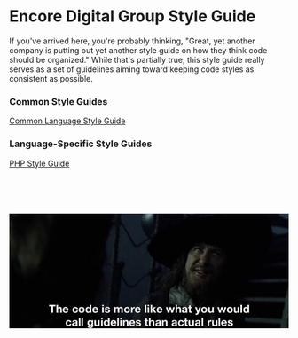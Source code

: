 # Encore Digital Group Style Guide

If you've arrived here, you're probably thinking, "Great, yet another company is putting out yet another style guide on how they think code should be organized." While that's partially true, this style guide really serves as a set of guidelines aiming toward keeping code styles as consistent as possible.

### Common Style Guides

[Common Language Style Guide](/guides/common.md)

### Language-Specific Style Guides

[PHP Style Guide](/guides/lang/php.md)

<br /><br /><br /><br />
![](/img/the-code-is-more-like-guidelines.jpg)
